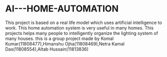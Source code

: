 # AI---HOME-AUTOMATION
This project is based on a real life model which uses artificial intelligence to work. This home automation system is very useful in many homes.
This projects helps many people to intelligently organize the lighting system of many houses.
this is a group project made by Komal Kumar(11808477),Himanshu Ojha(11808469),Netra Kamal Das(11808554),Altab Hussain(11813836)

